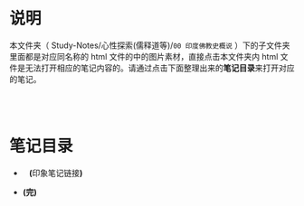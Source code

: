 # 说明
本文件夹（ Study-Notes/心性探索(儒释道等)/`00 印度佛教史概说` ）下的子文件夹里面都是对应同名称的 html 文件的中的图片素材，直接点击本文件夹内 html 文件是无法打开相应的笔记内容的。请通过点击下面整理出来的**笔记目录**来打开对应的笔记。

<br>
<br>


# 笔记目录
* <a href="https://abrachan.github.io/Study-Notes/心性探索(儒释道等)/00%20印度佛教史概说/" style="text-decoration:none"></a> &ensp; **(**<a href="" style="text-decoration:none">印象笔记链接</a>**)**


* **(完)**
